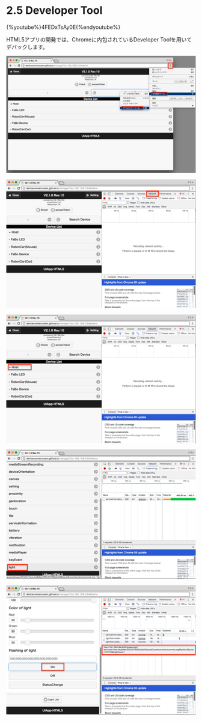 # 2.5 Developer Tool

{%youtube%}4FEDxTsAy0E{%endyoutube%}

HTML5アプリの開発では、Chromeに内包されているDeveloper Toolを用いてデバックします。

![](./img/dev001.png)

![](./img/dev002.png)

![](./img/dev003.png)

![](./img/dev004.png)

![](./img/dev005.png)

